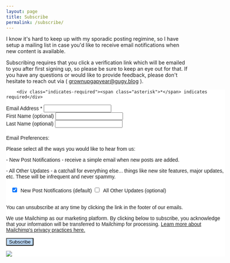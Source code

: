 ```yaml
---
layout: page
title: Subscribe
permalink: /subscribe/
---
```


I know it's hard to keep up with my sporadic posting regimine, so I have setup a mailing list in
case you'd like to receive email notifications when new content is available.

Subscribing requires that you click a verification link which will be emailed to you after first
signing up, so please be sure to keep an eye out for that. If you have any questions or would like
to provide feedback, please don't hesitate to reach out via ( grownupgapyear@gugy.blog ).

<!-- Begin Mailchimp Signup Form -->
<link href="//cdn-images.mailchimp.com/embedcode/classic-071822.css" rel="stylesheet" type="text/css">
<style type="text/css">
	#mc_embed_signup{background:#fff; clear:left; font:14px Helvetica,Arial,sans-serif;  width:600px;}
	/* Add your own Mailchimp form style overrides in your site stylesheet or in this style block.
	   We recommend moving this block and the preceding CSS link to the HEAD of your HTML file. */
</style>
<style type="text/css">
	#mc-embedded-subscribe-form input[type=checkbox]{display: inline; width: auto;margin-right: 10px;}
	#mergeRow-gdpr {margin-top: 20px;}
	#mergeRow-gdpr fieldset label {font-weight: normal;}
	#mc-embedded-subscribe-form .mc_fieldset{border:none;min-height: 0px;padding-bottom:0px;}
	#mc_embed_signup .button:hover {background-color: #0075ff;}
	#mc_embed_signup .button {background-color: #bfdcff;}
</style>
<div id="mc_embed_signup">
    <form action="https://blog.us13.list-manage.com/subscribe/post?u=7ad1869640fb5284b73d04dde&amp;id=cc441a0505&amp;v_id=4683&amp;f_id=000cc0e2f0" method="post" id="mc-embedded-subscribe-form" name="mc-embedded-subscribe-form" class="validate" target="_blank" novalidate>
        <div id="mc_embed_signup_scroll">

        <div class="indicates-required"><span class="asterisk">*</span> indicates required</div>
<div class="mc-field-group">
	<label for="mce-EMAIL">Email Address  <span class="asterisk">*</span>
</label>
	<input type="email" value="" name="EMAIL" class="required email" id="mce-EMAIL" required>
	<span id="mce-EMAIL-HELPERTEXT" class="helper_text"></span>
</div>
<div class="mc-field-group">
	<label for="mce-FNAME">First Name (optional) </label>
	<input type="text" value="" name="FNAME" class="" id="mce-FNAME">
	<span id="mce-FNAME-HELPERTEXT" class="helper_text"></span>
</div>
<div class="mc-field-group">
	<label for="mce-LNAME">Last Name (optional) </label>
	<input type="text" value="" name="LNAME" class="" id="mce-LNAME">
	<span id="mce-LNAME-HELPERTEXT" class="helper_text"></span>
</div>
<div id="mergeRow-gdpr" class="mergeRow gdpr-mergeRow content__gdprBlock mc-field-group">
    <div class="content__gdpr">
        <label>Email Preferences:</label>
        <p>Please select all the ways you would like to hear from us:</p>
	<p> - New Post Notifications - receive a simple email when new posts are added.</p>
	<p> - All Other Updates - a catchall for everything else... things like new site features, major updates, etc. These will be infrequent and never spammy.</p>
        <fieldset class="mc_fieldset gdprRequired mc-field-group" name="interestgroup_field">
		<label class="checkbox subfield" for="gdpr_60623"><input type="checkbox" id="gdpr_60623" name="gdpr[60623]" value="Y" class="av-checkbox gdpr" checked="checked"><span>New Post Notifications (default)</span> </label><label class="checkbox subfield" for="gdpr_60635"><input type="checkbox" id="gdpr_60635" name="gdpr[60635]" value="Y" class="av-checkbox gdpr"><span>All Other Updates (optional)</span> </label>
        </fieldset>
	<br/>
        <p>You can unsubscribe at any time by clicking the link in the footer of our emails. </p>
    </div>
    <div class="content__gdprLegal">
        <p>We use Mailchimp as our marketing platform. By clicking below to subscribe, you acknowledge that your information will be transferred to Mailchimp for processing. <a href="https://mailchimp.com/legal/terms" target="_blank">Learn more about Mailchimp's privacy practices here.</a></p>
    </div>
</div>
	<div id="mce-responses" class="clear foot">
		<div class="response" id="mce-error-response" style="display:none"></div>
		<div class="response" id="mce-success-response" style="display:none"></div>
	</div>    <!-- real people should not fill this in and expect good things - do not remove this or risk form bot signups-->
    <div style="position: absolute; left: -5000px;" aria-hidden="true"><input type="text" name="b_7ad1869640fb5284b73d04dde_cc441a0505" tabindex="-1" value=""></div>
        <div class="optionalParent">
            <div class="clear foot">
                <input type="submit" value="Subscribe" name="subscribe" id="mc-embedded-subscribe" class="button">
                <p class="brandingLogo"><a href="http://eepurl.com/iaXGGf" title="Mailchimp - email marketing made easy and fun"><img src="https://eep.io/mc-cdn-images/template_images/branding_logo_text_dark_dtp.svg"></a></p>
            </div>
        </div>
    </div>
</form>
</div>
<script type='text/javascript' src='//s3.amazonaws.com/downloads.mailchimp.com/js/mc-validate.js'></script><script type='text/javascript'>(function($) {window.fnames = new Array(); window.ftypes = new Array();fnames[0]='EMAIL';ftypes[0]='email';fnames[1]='FNAME';ftypes[1]='text';fnames[2]='LNAME';ftypes[2]='text';fnames[3]='ADDRESS';ftypes[3]='address';fnames[4]='PHONE';ftypes[4]='phone';fnames[5]='BIRTHDAY';ftypes[5]='birthday';}(jQuery));var $mcj = jQuery.noConflict(true);</script>
<!--End mc_embed_signup-->
